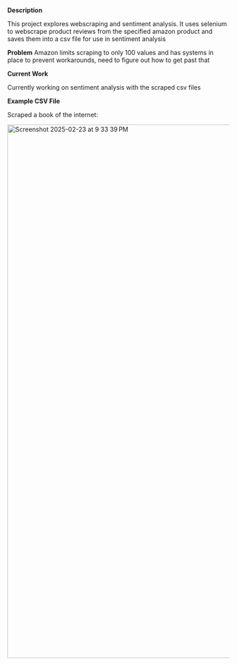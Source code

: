 **Description**

This project explores webscraping and sentiment analysis. It uses selenium to webscrape product reviews from the specified amazon product and saves them into a csv file for use in sentiment analysis

**Problem**
Amazon limits scraping to only 100 values and has systems in place to prevent workarounds, need to figure out how to get past that

**Current Work**

Currently working on sentiment analysis with the scraped csv files

**Example CSV File**

Scraped a book of the internet:


<img width="1209" alt="Screenshot 2025-02-23 at 9 33 39 PM" src="https://github.com/user-attachments/assets/62b66c66-7214-4967-81d7-c11fb5c98e8c" />


